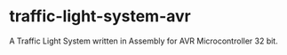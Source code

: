 # traffic-light-system-avr
A Traffic Light System written in Assembly for AVR Microcontroller 32 bit.
